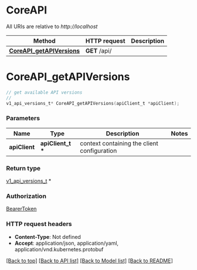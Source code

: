 # CoreAPI

All URIs are relative to *http://localhost*

Method | HTTP request | Description
------------- | ------------- | -------------
[**CoreAPI_getAPIVersions**](CoreAPI.md#CoreAPI_getAPIVersions) | **GET** /api/ | 


# **CoreAPI_getAPIVersions**
```c
// get available API versions
//
v1_api_versions_t* CoreAPI_getAPIVersions(apiClient_t *apiClient);
```

### Parameters
Name | Type | Description  | Notes
------------- | ------------- | ------------- | -------------
**apiClient** | **apiClient_t \*** | context containing the client configuration | 

### Return type

[v1_api_versions_t](v1_api_versions.md) *


### Authorization

[BearerToken](../README.md#BearerToken)

### HTTP request headers

 - **Content-Type**: Not defined
 - **Accept**: application/json, application/yaml, application/vnd.kubernetes.protobuf

[[Back to top]](#) [[Back to API list]](../README.md#documentation-for-api-endpoints) [[Back to Model list]](../README.md#documentation-for-models) [[Back to README]](../README.md)

